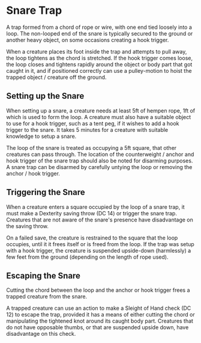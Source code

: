 # Snare Trap

A trap formed from a chord of rope or wire, with one end tied loosely into a loop.
The non-looped end of the snare is typically secured to the ground or another heavy object, on some occasions creating a hook trigger.

When a creature places its foot inside the trap and attempts to pull away, the loop tightens as the chord is stretched.
If the hook trigger comes loose, the loop closes and tightens rapidly around the object or body part that got caught in it, and if positioned correctly can use a pulley-motion to hoist the trapped object / creature off the ground.

## Setting up the Snare

When setting up a snare, a creature needs at least 5ft of hempen rope, 1ft of which is used to form the loop.
A creature must also have a suitable object to use for a hook trigger, such as a tent peg, if it wishes to add a hook trigger to the snare.
It takes 5 minutes for a creature with suitable knowledge to setup a snare.

The loop of the snare is treated as occupying a 5ft square, that other creatures can pass through.
The location of the counterweight / anchor and hook trigger of the snare trap should also be noted for disarming purposes.
A snare trap can be disarmed by carefully untying the loop or removing the anchor / hook trigger.

## Triggering the Snare

When a creature enters a square occupied by the loop of a snare trap, it must make a Dexterity saving throw (DC 14) or trigger the snare trap.
Creatures that are not aware of the snare's presence have disadvantage on the saving throw.

On a failed save, the creature is restrained to the square that the loop occupies, until it it frees itself or is freed from the loop.
If the trap was setup with a hook trigger, the creature is suspended upside-down (harmlessly) a few feet from the ground (depending on the length of rope used).

## Escaping the Snare

Cutting the chord between the loop and the anchor or hook trigger frees a trapped creature from the snare.

A trapped creature can use an action to make a Sleight of Hand check (DC 12) to escape the trap, provided it has a means of either cutting the chord or manipulating the tightened knot around its caught body part.
Creatures that do not have opposable thumbs, or that are suspended upside down, have disadvantage on this check.
